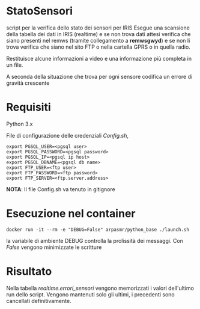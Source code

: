 # StatoSensori
script per la verifica dello stato dei sensori per IRIS
Esegue una scansione della tabella dei dati in IRIS (realtime) e se non trova dati attesi verifica che siano presenti nel remws (tramite collegamento a **remwsgwyd**) e se non li trova verifica che siano nel sito FTP o nella cartella GPRS o in quella radio.

Restituisce alcune informazioni a video e una informazione più completa in un file.

A seconda della situazione che trova per ogni sensore codifica un errore di gravità crescente

# Requisiti
Python 3.x

File di configurazione delle credenziali _Config.sh_,
```
export PGSQL_USER=<pgsql user>
export PGSQL_PASSWORD=<pgsql password>
export PGSQL_IP=<pgsql ip host>
export PGSQL_DBNAME=<pgsql db name>
export FTP_USER=<ftp user>
export FTP_PASSWORD=<ftp password>
export FTP_SERVER=<ftp.server.address>

```

**NOTA**: Il file Config.sh va tenuto in gitignore

# Esecuzione nel container
```
docker run -it --rm -e "DEBUG=False" arpasmr/python_base ./launch.sh

```
la variabile di ambiente DEBUG controlla la prolissità dei messaggi. Con _False_ vengono minimizzate le scritture

# Risultato
Nella tabella _realtime.errori_sensori_ vengono memorizzati i valori dell'ultimo run dello script. Vengono mantenuti solo gli ultimi, i precedenti sono cancellati definitivamente.
